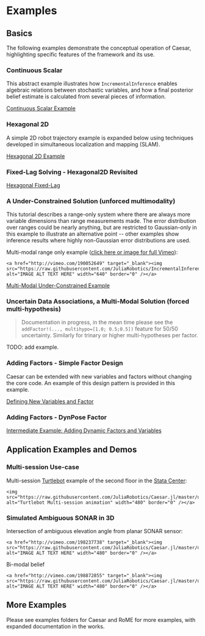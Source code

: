 # Examples

## Basics
The following examples demonstrate the conceptual operation of Caesar, highlighting specific features of the framework and its use.

### Continuous Scalar

This abstract example illustrates how `IncrementalInference` enables algebraic relations between stochastic variables, and how a final posterior belief estimate is calculated from several pieces of information.

[Continuous Scalar Example](basic_continuousscalar.md)

### Hexagonal 2D
A simple 2D robot trajectory example is expanded below using techniques developed in simultaneous localization and mapping (SLAM).

[Hexagonal 2D Example](basic_hexagonal2d.md)

### Fixed-Lag Solving - Hexagonal2D Revisited

[Hexagonal Fixed-Lag](interm_fixedlag_hexagonal.md)

### A Under-Constrained Solution (unforced multimodality)
This tutorial describes a range-only system where there are always more variable dimensions than range measurements made.
The error distribution over ranges could be nearly anything, but are restricted to Gaussian-only in this example to illustrate an alternative point -- other examples show inference results where highly non-Gaussian error distributions are used.

Multi-modal range only example ([click here or image for full Vimeo](http://vimeo.com/190052649)):   
```@raw html
<a href="http://vimeo.com/190052649" target="_blank"><img src="https://raw.githubusercontent.com/JuliaRobotics/IncrementalInference.jl/master/doc/images/mmisamvid01.gif" alt="IMAGE ALT TEXT HERE" width="640" border="0" /></a>
```

[Multi-Modal Under-Constrained Example](basic_slamedonut.md)

### Uncertain Data Associations, a Multi-Modal Solution (forced multi-hypothesis)

> Documentation in progress, in the mean time please see the `addFactor!(..., multihypo=[1.0; 0.5;0.5])` feature for 50/50 uncertainty. Similarly for trinary or higher multi-hypotheses per factor.

TODO: add example.

### Adding Factors - Simple Factor Design

Caesar can be extended with new variables and factors without changing the core code. An example of this design pattern is provided in this example.

[Defining New Variables and Factor](basic_definingfactors.md)


### Adding Factors - DynPose Factor

[Intermediate Example: Adding Dynamic Factors and Variables](interm_dynpose.md)

## Application Examples and Demos

### Multi-session Use-case

Multi-session [Turtlebot](http://www.turtlebot.com/) example of the second floor in the [Stata Center](https://en.wikipedia.org/wiki/Ray_and_Maria_Stata_Center):   
```@raw html
<img src="https://raw.githubusercontent.com/JuliaRobotics/Caesar.jl/master/docs/imgs/turtlemultisession.gif" alt="Turtlebot Multi-session animation" width="480" border="0" /></a>
```

### Simulated Ambiguous SONAR in 3D

Intersection of ambiguous elevation angle from planar SONAR sensor:   

```@raw html
<a href="http://vimeo.com/198237738" target="_blank"><img src="https://raw.githubusercontent.com/JuliaRobotics/Caesar.jl/master/docs/imgs/rovasfm02.gif" alt="IMAGE ALT TEXT HERE" width="480" border="0" /></a>
```
Bi-modal belief   

```@raw html
<a href="http://vimeo.com/198872855" target="_blank"><img src="https://raw.githubusercontent.com/JuliaRobotics/Caesar.jl/master/docs/imgs/rovyaw90.gif" alt="IMAGE ALT TEXT HERE" width="480" border="0" /></a>
```

## More Examples

Please see examples folders for Caesar and RoME for more examples, with expanded documentation in the works.
